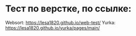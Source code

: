 # Тест по верстке, по ссылке: 
Websort: https://lesa1820.github.io/web-test/
Yurka: https://lesa1820.github.io/yurka/pages/main/
